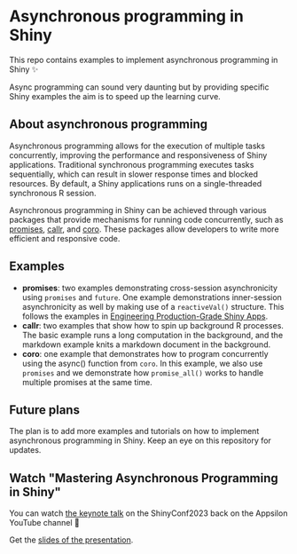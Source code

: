 # Asynchronous programming in Shiny

This repo contains examples to implement asynchronous programming in Shiny ✨ 

Async programming can sound very daunting but by providing specific Shiny examples the aim is to speed up the learning curve.

## About asynchronous programming

Asynchronous programming allows for the execution of multiple tasks concurrently, improving the performance and responsiveness of Shiny applications. Traditional synchronous programming executes tasks sequentially, which can result in slower response times and blocked resources. By default, a Shiny applications runs on a single-threaded synchronous R session.

Asynchronous programming in Shiny can be achieved through various packages that provide mechanisms for running code concurrently, such as [promises](https://github.com/rstudio/promises/), [callr](https://github.com/r-lib/callr/), and [coro](https://github.com/r-lib/coro). These packages allow developers to write more efficient and responsive code.

## Examples

* **promises**: two examples demonstrating cross-session asynchronicity using `promises` and `future`. One example demonstrations inner-session asynchronicity as well by making use of a `reactiveVal()` structure. This follows the examples in [Engineering Production-Grade Shiny Apps](https://engineering-shiny.org/optimizing-shiny-code.html#asynchronous-in-shiny).
* **callr**: two examples that show how to spin up background R processes. The basic example runs a long computation in the background, and the markdown example knits a markdown document in the background.
* **coro**: one example that demonstrates how to program concurrently using the async() function from `coro`. In this example, we also use `promises` and we demonstrate how `promise_all()` works to handle multiple promises at the same time. 

## Future plans

The plan is to add more examples and tutorials on how to implement asynchronous programming in Shiny. Keep an eye on this repository for updates.

## Watch "Mastering Asynchronous Programming in Shiny"

You can watch [the keynote talk](https://www.youtube.com/watch?v=hltOgAC2mC4) on the ShinyConf2023 back on the Appsilon YouTube channel 🎥

Get the [slides of the presentation](http://hypebright.nl/wp-content/uploads/2023/04/VeerlevanLeemput-ShinyConf2023-20230317v2.pdf).
